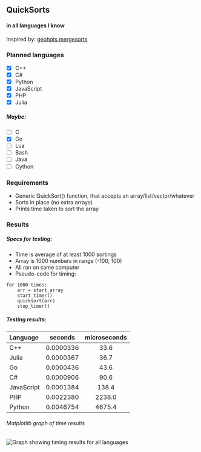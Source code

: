 ## QuickSorts
#### in all languages I know
Inspired by: [geohots mergesorts](https://github.com/geohot/mergesorts)

### Planned languages
- [x] C++
- [x] C#
- [x] Python
- [x] JavaScript
- [x] PHP
- [x] Julia

##### Maybe:
- [ ] C
- [x] Go
- [ ] Lua
- [ ] Bash
- [ ] Java
- [ ] Cython

### Requirements
- Generic QuickSort() function, that accepts an array/list/vector/whatever 
- Sorts in place (no extra arrays)
- Prints time taken to sort the array

### Results
##### Specs for testing:
- Time is average of at least 1000 sortings
- Array is 1000 numbers in range (-100, 100)
- All ran on same computer
- Pseudo-code for timing:
```
for 1000 times:
	arr = start_array
	start_timer()
	quicksort(arr)
	stop_timer()
```

##### Testing results:
 | Language   | seconds   | microseconds |
 | :---   | :---: | :---: |
 | C++        | 0.0000336 | 33.6         |
 | Julia	  | 0.0000367 | 36.7		 |
 | Go         | 0.0000436 | 43.6 		 |
 | C#         | 0.0000906 | 90.6         |
 | JavaScript | 0.0001384 | 138.4        |
 | PHP		  | 0.0022380 | 2238.0		 |
 | Python     | 0.0046754 | 4675.4       |

 ###### Matplotlib graph of time results
 ![Graph showing timing results for all languages](https://i.imgur.com/xAKfHr4.png)
